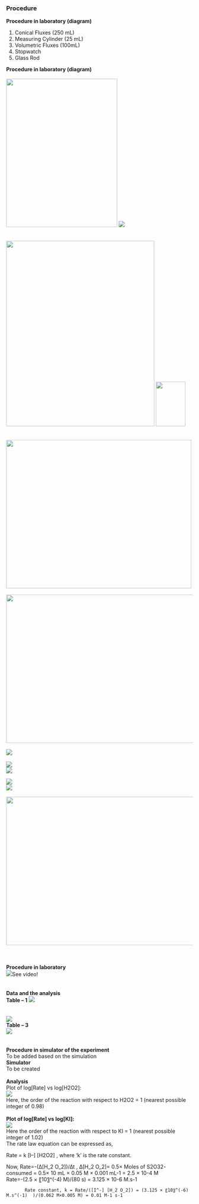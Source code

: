 ### Procedure
<b>Procedure in laboratory (diagram)</b><br>

1)	Conical Fluxes (250 mL)
2)	Measuring Cylinder (25 mL)
3)	Volumetric Fluxes (100mL)
4)	Stopwatch
5)	Glass Rod 

<b>Procedure in laboratory (diagram)</b><br>
<br>
<img src="images/fig3.png" width="300" height="400">
<img src="images/fig44.png"><br>
<br>
<br>
<img src="images/fig5.png" width="400" height="500">
<img src="images/fig44.png" width="80" height="120"><br>
<br>
<br>
<img src="images/fig6.jpg" width="500" height="400"><br>
<br>
<img src="images/fig7.jpg" width="600" height="400"><br>
<br>
<img src="images/fig678.png"><br>
<br>
<img src="images/fig8.png"><br>
<img src="images/fig9.png"><br>

<img src="images/fig10.png"><br>
<img src="images/fig11.png"><br>
<br>
<img src="images/fig12.png" width="600" height="400"><br>
<br>
<br>
<br>
<b>Procedure in laboratory</b><br>
<img src="images/fig13.png">See video!<br>
<br>
<br>
<b>Data and the analysis</b><br>
<b>Table – 1</b>
<img src="images/fig14.png"><br>
<br>
<br>
<img src="images/fig15.png"><br>
<b>Table – 3</b><br>
<img src="images/fig16.png"><br>
<br>
<br>
<b>Procedure in simulator of the experiment</b><br>
To be added based on the simulation<br>
<b>Simulator</b><br>
To be created<br>
<br>
<b>Analysis</b><br>
Plot of log[Rate] vs log[H2O2]:<br>
<img src="images/fig17.png"><br>
Here, the order of the reaction with respect to H2O2 = 1 (nearest possible integer of 0.98)<br>
<br>
<b>Plot of log[Rate] vs log[KI]:</b><br>
<img src="images/fig18.png"><br>
Here the order of the reaction with respect to KI = 1 (nearest possible integer of 1.02)<br>
The rate law equation can be expressed as,<br>

Rate = k [I–] [H2O2]  , where ‘k’ is the rate constant.<br>

Now, Rate=-(∆[H_2 O_2])/∆t  ,        ∆[H_2 O_2]= 0.5× Moles of S2O32- consumed
                                                               = 0.5× 10 mL × 0.05 M × 0.001 mL-1
                                                               = 2.5 × 10-4 M <br>
          Rate=-(2.5 × 〖10〗^(-4)  M)/(80 s) = 3.125 × 10-6 M.s-1 <br>

           Rate constant, k = Rate/([I^-] [H_2 O_2]) = (3.125 × 〖10〗^(-6)  M.s^(-1)  )/(0.062 M×0.005 M) = 0.01 M-1 s-1

























